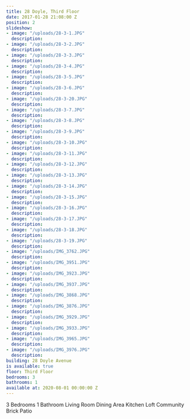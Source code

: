 ```yaml
---
title: 28 Doyle, Third Floor
date: 2017-01-28 21:08:00 Z
position: 2
slideshow:
- image: "/uploads/28-3-1.JPG"
  description: 
- image: "/uploads/28-3-2.JPG"
  description: 
- image: "/uploads/28-3-3.JPG"
  description: 
- image: "/uploads/28-3-4.JPG"
  description: 
- image: "/uploads/28-3-5.JPG"
  description: 
- image: "/uploads/28-3-6.JPG"
  description: 
- image: "/uploads/28-3-20.JPG"
  description: 
- image: "/uploads/28-3-7.JPG"
  description: 
- image: "/uploads/28-3-8.JPG"
  description: 
- image: "/uploads/28-3-9.JPG"
  description: 
- image: "/uploads/28-3-10.JPG"
  description: 
- image: "/uploads/28-3-11.JPG"
  description: 
- image: "/uploads/28-3-12.JPG"
  description: 
- image: "/uploads/28-3-13.JPG"
  description: 
- image: "/uploads/28-3-14.JPG"
  description: 
- image: "/uploads/28-3-15.JPG"
  description: 
- image: "/uploads/28-3-16.JPG"
  description: 
- image: "/uploads/28-3-17.JPG"
  description: 
- image: "/uploads/28-3-18.JPG"
  description: 
- image: "/uploads/28-3-19.JPG"
  description: 
- image: "/uploads/IMG_3762.JPG"
  description: 
- image: "/uploads/IMG_3951.JPG"
  description: 
- image: "/uploads/IMG_3923.JPG"
  description: 
- image: "/uploads/IMG_3937.JPG"
  description: 
- image: "/uploads/IMG_3868.JPG"
  description: 
- image: "/uploads/IMG_3876.JPG"
  description: 
- image: "/uploads/IMG_3929.JPG"
  description: 
- image: "/uploads/IMG_3933.JPG"
  description: 
- image: "/uploads/IMG_3965.JPG"
  description: 
- image: "/uploads/IMG_3976.JPG"
  description: 
building: 28 Doyle Avenue
is available: true
floor: Third Floor
bedrooms: 3
bathrooms: 1
available at: 2020-08-01 00:00:00 Z
---
```


3 Bedrooms
1 Bathroom
Living Room
Dining Area
Kitchen
Loft
Community Brick Patio
